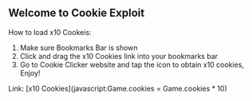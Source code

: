 ## Welcome to Cookie Exploit

How to load x10 Cookeis:

1. Make sure Bookmarks Bar is shown
2. Click and drag the x10 Cookies link into your bookmarks bar
3. Go to Cookie Clicker website and tap the icon to obtain x10 cookies, Enjoy!

Link: [x10 Cookies](javascript:Game.cookies = Game.cookies * 10)
